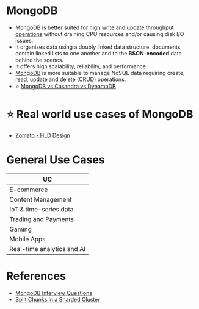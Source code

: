 
# MongoDB
- [MongoDB](https://www.mongodb.com/) is better suited for [high write and update throughput operations](../../../4_Scalability/Throughput.md) without draining CPU resources and/or causing disk I/O issues. 
- It organizes data using a doubly linked data structure: documents contain linked lists to one another and to the **BSON-encoded** data behind the scenes.
- It offers high scalability, reliability, and performance.
- [MongoDB]() is more suitable to manage NoSQL data requiring create, read, update and delete (CRUD) operations.
- :star: [MongoDB vs Casandra vs DynamoDB](../../DynamoDBVsMongoDBVsCasandra.md)

# :star: Real world use cases of MongoDB
- [Zomato - HLD Design](../../../0_UseCaseDesigns/FoodOrderingZomatoSwiggy/Readme.md)

# General Use Cases

| UC                         |
|----------------------------|
| E-commerce                 |
| Content Management         |
| IoT & time-series data     |
| Trading and Payments       |
| Gaming                     |
| Mobile Apps                |
| Real-time analytics and AI |

# References
- [MongoDB Interview Questions](https://www.interviewbit.com/mongodb-interview-questions/)
- [Split Chunks in a Sharded Cluster](https://www.mongodb.com/docs/manual/tutorial/split-chunks-in-sharded-cluster/)